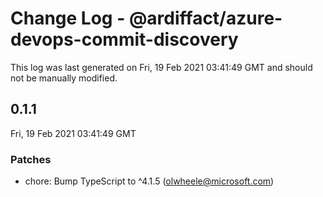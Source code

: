 # Change Log - @ardiffact/azure-devops-commit-discovery

This log was last generated on Fri, 19 Feb 2021 03:41:49 GMT and should not be manually modified.

<!-- Start content -->

## 0.1.1

Fri, 19 Feb 2021 03:41:49 GMT

### Patches

- chore: Bump TypeScript to ^4.1.5 (olwheele@microsoft.com)
